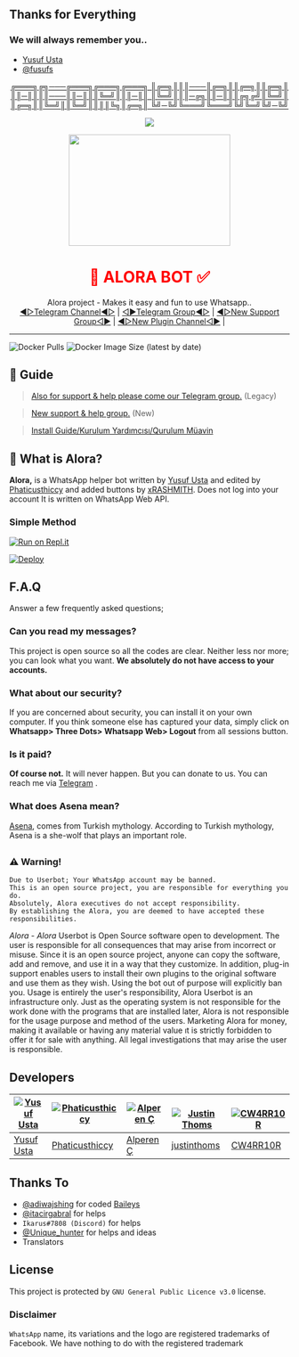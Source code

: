 ## Thanks for Everything 
### We will always remember you..

- [Yusuf Usta](https://github.com/yusufusta)
- [@fusufs](https://t.me/fusufs)

<p align="center">
  <a href="https://github.com/xRASHMITH/YrBot/">
╔═══╗╔╗───╔═══╗╔═══╗╔═══╗
║╔═╗║║║───║╔═╗║║╔═╗║║╔═╗║
║║─║║║║───║║─║║║╚═╝║║║─║║
║╚═╝║║║─╔╗║║─║║║╔╗╔╝║╚═╝║
║╔═╗║║╚═╝║║╚═╝║║║║╚╗║╔═╗║
╚╝─╚╝╚═══╝╚═══╝╚╝╚═╝╚╝─╚╝
</p>

<p align="center">
  <a href="httsp://github.com/phaticusthiccy/WhatsAsenaDuplicated">
    <img src="https://img.shields.io/github/repo-size/phaticusthiccy/WhatsAsenaDuplicated?color=purple&label=Repo%20Size&style=plastic">

  </a>

<div align="center">
  <img src="https://i.ibb.co/xY47y3L/20211210-075024.jpg" width="290" height="200">
  <h1><font color='red'>👸 ALORA BOT ✅</font></h1>
</div>
<p align="center">
   Alora project - Makes it easy and fun to use Whatsapp..
    <br>
        <a href="https://t.me/AloraBotNews">◀▷Telegram Channel◀▷</a> |
        <a href="https://t.me/AloraBotSupport">◁▶Telegram Group◀▷</a> |
        <a href="https://t.me/AloraBotSupport">◀▷New Support Group◁▶</a> |
        <a href="https://t.me/unofficialplugin">◀▷New Plugin Channel◁▶</a> |
    <br>
</p>

----
![Docker Pulls](https://img.shields.io/docker/pulls/fusuf/whatsasena?style=flat-square) ![Docker Image Size (latest by date)](https://img.shields.io/docker/image-size/fusuf/whatsasena?style=flat-square)

## 📢 Guide
> [Also for support & help please come our Telegram group.](https://t.me/AsenaSupport) (Legacy)

> [New support & help group.](https://t.me/asenaremaster) (New)

> [Install Guide/Kurulum Yardımcısı/Qurulum Müavin](https://github.com/phaticusthiccy/WhatsAsenaDuplicated/wiki)

## 🔎 What is Alora?
**Alora,** is a WhatsApp helper bot written by [Yusuf Usta](https://github.com/Quiec) and edited by [Phaticusthiccy](https://github.com/phaticusthiccy) and added buttons by [xRASHMITH](https://github.com/xRASHMITH). Does not log into your account It is written on WhatsApp Web API.

### Simple Method

[![Run on Repl.it](https://repl.it/badge/github/phaticusthiccy/WhatsAsenaDuplicated)](https://repl.it/@phaticusthiccy/WhatsAsena-QR)

[![Deploy](https://www.herokucdn.com/deploy/button.svg)](https://heroku.com/deploy?template=https://github.com/xRASHMITH/YrBot)


##

## F.A.Q
Answer a few frequently asked questions;
### Can you read my messages?
This project is open source so all the codes are clear. Neither less nor more; you can look what you want. **We absolutely do not have access to your accounts.**

### What about our security?
If you are concerned about security, you can install it on your own computer. If you think someone else has captured your data, simply click on **Whatsapp> Three Dots> Whatsapp Web> Logout** from all sessions button.

### Is it paid?
**Of course not.** It will never happen. But you can donate to us. You can reach me via [Telegram](https://t.me/fusuf) .

### What does Asena mean?
[Asena](https://tr.wikipedia.org/wiki/Asena), comes from Turkish mythology. According to Turkish mythology, Asena is a she-wolf that plays an important role.

##

### ⚠️ Warning! 
```
Due to Userbot; Your WhatsApp account may be banned.
This is an open source project, you are responsible for everything you do. 
Absolutely, Alora executives do not accept responsibility.
By establishing the Alora, you are deemed to have accepted these responsibilities.
```

   <p>
<i>Alora</i> - <i>Alora</i> Userbot is Open Source software open to development. 
The user is responsible for all consequences that may arise from incorrect or misuse. 
Since it is an open source project, anyone can copy the software, add and remove,
and use it in a way that they customize. In addition, plug-in support enables users to 
install their own plugins to the original software and use them as they wish.
Using the bot out of purpose will explicitly ban you.
Usage is entirely the user's responsibility, Alora Userbot is an 
infrastructure only. Just as the operating system is not responsible 
for the work done with the programs that are installed later, Alora 
is not responsible for the usage purpose and method of the users.
Marketing Alora for money, making it available or having any material value
ıt is strictly forbidden to offer it for sale with anything. All legal investigations that may arise
the user is responsible.
</p>





## Developers

[![Yusuf Usta](https://github.com/yusufusta.png?size=100)](https://www.fusuf.codes) | [![Phaticusthiccy](https://github.com/phaticusthiccy.png?size=100)](https://github.com/phaticusthiccy) | [![Alperen Ç](https://github.com/xacnio.png?size=100)](https://github.com/xacnio) | [![Justin Thoms](https://github.com/justinthoms.png?size=100)](https://github.com/justinthoms) | [![CW4RR10R](https://github.com/CW4RR10R.png?size=100)](https://github.com/CW4RR10R)
----|----|----|----|----
[Yusuf Usta](https://t.me/fusufs) | [Phaticusthiccy](https://github.com/phaticusthiccy) | [Alperen Ç](https://t.me/xacnio) | [justinthoms](https://t.me/Mr_justinthomas) | [CW4RR10R](https://github.com/CW4RR10R) | [xRASHMITH] (https://github.com/CW4RR10R)

## Thanks To
- [@adiwajshing](https://github.com/adiwajshing) for coded [Baileys](https://github.com/adiwajshing/Baileys) 
- [@itacirgabral](https://github.com/itacirgabral) for helps
- `Ikarus#7808 (Discord)` for helps
- [@Unique_hunter](https://t.me/Unique_hunter) for helps and ideas
- Translators

## License
This project is protected by `GNU General Public Licence v3.0` license.

### Disclaimer
`WhatsApp` name, its variations and the logo are registered trademarks of Facebook. We have nothing to do with the registered trademark
